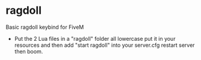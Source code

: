 # ragdoll
Basic ragdoll keybind for FiveM

- Put the 2 Lua files in a "ragdoll" folder all lowercase put it in your resources and then add "start ragdoll" into your server.cfg restart server then boom.
